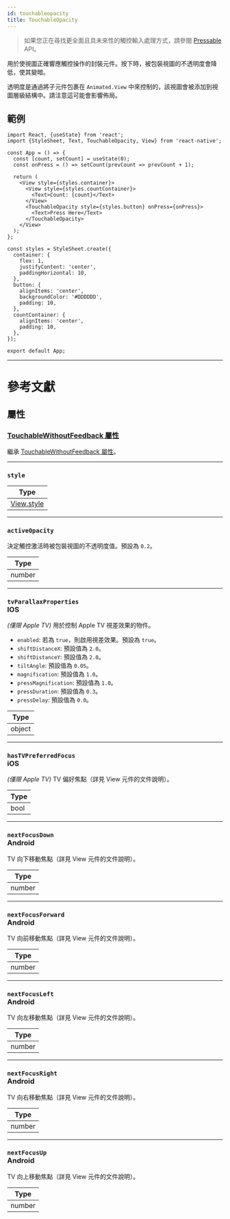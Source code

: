 ```yaml
---
id: touchableopacity
title: TouchableOpacity
---
```


> 如果您正在尋找更全面且具未來性的觸控輸入處理方式，請參閱 [Pressable](pressable.md) API。

用於使視圖正確響應觸控操作的封裝元件。按下時，被包裝視圖的不透明度會降低，使其變暗。

透明度是通過將子元件包裹在 `Animated.View` 中來控制的，該視圖會被添加到視圖層級結構中。請注意這可能會影響佈局。

## 範例

```SnackPlayer name=TouchableOpacity%20Example
import React, {useState} from 'react';
import {StyleSheet, Text, TouchableOpacity, View} from 'react-native';

const App = () => {
  const [count, setCount] = useState(0);
  const onPress = () => setCount(prevCount => prevCount + 1);

  return (
    <View style={styles.container}>
      <View style={styles.countContainer}>
        <Text>Count: {count}</Text>
      </View>
      <TouchableOpacity style={styles.button} onPress={onPress}>
        <Text>Press Here</Text>
      </TouchableOpacity>
    </View>
  );
};

const styles = StyleSheet.create({
  container: {
    flex: 1,
    justifyContent: 'center',
    paddingHorizontal: 10,
  },
  button: {
    alignItems: 'center',
    backgroundColor: '#DDDDDD',
    padding: 10,
  },
  countContainer: {
    alignItems: 'center',
    padding: 10,
  },
});

export default App;
```

---

# 參考文獻

## 屬性

### [TouchableWithoutFeedback 屬性](touchablewithoutfeedback.md#props)

繼承 [TouchableWithoutFeedback 屬性](touchablewithoutfeedback.md#props)。

---

### `style`

| Type                           |
| ------------------------------ |
| [View.style](view-style-props) |

---

### `activeOpacity`

決定觸控激活時被包裝視圖的不透明度值。預設為 `0.2`。

| Type   |
| ------ |
| number |

---

### `tvParallaxProperties` <div class="label ios">IOS</div>

_(僅限 Apple TV)_ 用於控制 Apple TV 視差效果的物件。

- `enabled`: 若為 `true`，則啟用視差效果。預設為 `true`。
- `shiftDistanceX`: 預設值為 `2.0`。
- `shiftDistanceY`: 預設值為 `2.0`。
- `tiltAngle`: 預設值為 `0.05`。
- `magnification`: 預設值為 `1.0`。
- `pressMagnification`: 預設值為 `1.0`。
- `pressDuration`: 預設值為 `0.3`。
- `pressDelay`: 預設值為 `0.0`。

| Type   |
| ------ |
| object |

---

### `hasTVPreferredFocus` <div class="label ios">iOS</div>

_(僅限 Apple TV)_ TV 偏好焦點（詳見 View 元件的文件說明）。

| Type |
| ---- |
| bool |

---

### `nextFocusDown` <div class="label android">Android</div>

TV 向下移動焦點（詳見 View 元件的文件說明）。

| Type   |
| ------ |
| number |

---

### `nextFocusForward` <div class="label android">Android</div>

TV 向前移動焦點（詳見 View 元件的文件說明）。

| Type   |
| ------ |
| number |

---

### `nextFocusLeft` <div class="label android">Android</div>

TV 向左移動焦點（詳見 View 元件的文件說明）。

| Type   |
| ------ |
| number |

---

### `nextFocusRight` <div class="label android">Android</div>

TV 向右移動焦點（詳見 View 元件的文件說明）。

| Type   |
| ------ |
| number |

---

### `nextFocusUp` <div class="label android">Android</div>

TV 向上移動焦點（詳見 View 元件的文件說明）。

| Type   |
| ------ |
| number |